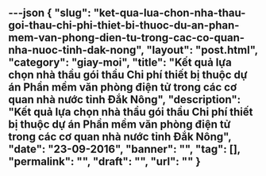 ---json
{
    "slug": "ket-qua-lua-chon-nha-thau-goi-thau-chi-phi-thiet-bi-thuoc-du-an-phan-mem-van-phong-dien-tu-trong-cac-co-quan-nha-nuoc-tinh-dak-nong",
    "layout": "post.html",
    "category": "giay-moi",
    "title": "Kết quả lựa chọn nhà thầu gói thầu Chi phí thiết bị thuộc dự án Phần mềm văn phòng điện tử trong các cơ quan nhà nước tỉnh Đắk Nông",
    "description": "Kết quả lựa chọn nhà thầu gói thầu Chi phí thiết bị thuộc dự án Phần mềm văn phòng điện tử trong các cơ quan nhà nước tỉnh Đắk Nông",
    "date": "23-09-2016",
    "banner": "",
    "tag": [],
    "permalink": "",
    "draft": "",
    "url": ""
}
---
